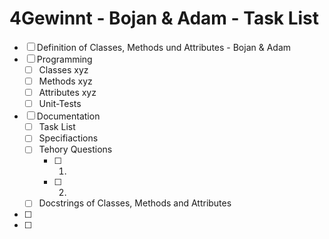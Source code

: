 # 4Gewinnt - Bojan & Adam - Task List

- [ ] Definition of Classes, Methods und Attributes - Bojan & Adam
- [ ] Programming
   - [ ] Classes xyz
   - [ ] Methods xyz
   - [ ] Attributes xyz
   - [ ] Unit-Tests
- [ ] Documentation
    - [ ] Task List
    - [ ] Specifiactions
    - [ ] Tehory Questions
       - [ ] 1.
       - [ ] 2.
    - [ ] Docstrings of Classes, Methods and Attributes
- [ ] 
- [ ] 